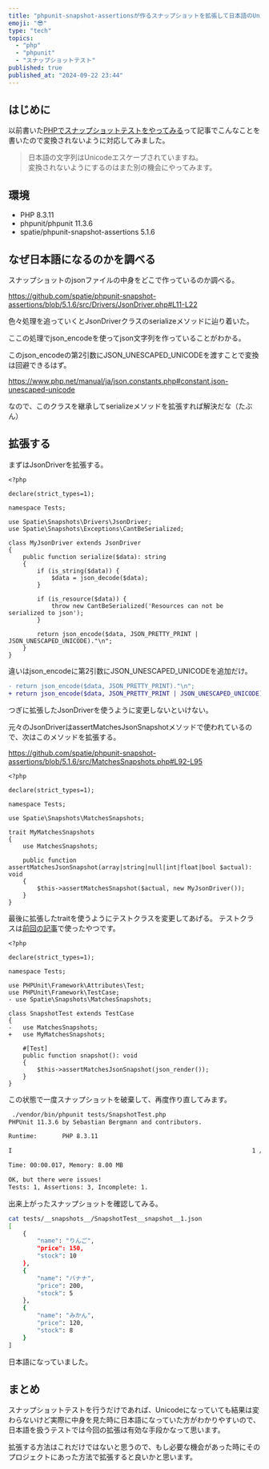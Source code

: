 ```yaml
---
title: "phpunit-snapshot-assertionsが作るスナップショットを拡張して日本語のUnicode変換を回避する"
emoji: "😎"
type: "tech"
topics:
  - "php"
  - "phpunit"
  - "スナップショットテスト"
published: true
published_at: "2024-09-22 23:44"
---
```


## はじめに

以前書いた[PHPでスナップショットテストをやってみる](https://zenn.dev/naopusyu/articles/a52403c21d67f5)って記事でこんなことを書いたので変換されないように対応してみました。

> 日本語の文字列はUnicodeエスケープされていますね。  
変換されないようにするのはまた別の機会にやってみます。

## 環境

- PHP 8.3.11
- phpunit/phpunit 11.3.6
- spatie/phpunit-snapshot-assertions 5.1.6

## なぜ日本語になるのかを調べる

スナップショットのjsonファイルの中身をどこで作っているのか調べる。

https://github.com/spatie/phpunit-snapshot-assertions/blob/5.1.6/src/Drivers/JsonDriver.php#L11-L22

色々処理を追っていくとJsonDriverクラスのserializeメソッドに辿り着いた。

ここの処理でjson_encodeを使ってjson文字列を作っていることがわかる。

このjson_encodeの第2引数にJSON_UNESCAPED_UNICODEを渡すことで変換は回避できるはず。

https://www.php.net/manual/ja/json.constants.php#constant.json-unescaped-unicode

なので、このクラスを継承してserializeメソッドを拡張すれば解決だな（たぶん）

## 拡張する

まずはJsonDriverを拡張する。

```php:tests/MyJsonDriver.php
<?php

declare(strict_types=1);

namespace Tests;

use Spatie\Snapshots\Drivers\JsonDriver;
use Spatie\Snapshots\Exceptions\CantBeSerialized;

class MyJsonDriver extends JsonDriver
{
    public function serialize($data): string
    {
        if (is_string($data)) {
            $data = json_decode($data);
        }

        if (is_resource($data)) {
            throw new CantBeSerialized('Resources can not be serialized to json');
        }

        return json_encode($data, JSON_PRETTY_PRINT | JSON_UNESCAPED_UNICODE)."\n";
    }
}
```

違いはjson_encodeに第2引数にJSON_UNESCAPED_UNICODEを追加だけ。

```diff
- return json_encode($data, JSON_PRETTY_PRINT)."\n";
+ return json_encode($data, JSON_PRETTY_PRINT | JSON_UNESCAPED_UNICODE)."\n";
```

つぎに拡張したJsonDriverを使うように変更しないといけない。

元々のJsonDriverはassertMatchesJsonSnapshotメソッドで使われているので、次はこのメソッドを拡張する。

https://github.com/spatie/phpunit-snapshot-assertions/blob/5.1.6/src/MatchesSnapshots.php#L92-L95

```php:tests/MyMatchesSnapshots.php
<?php

declare(strict_types=1);

namespace Tests;

use Spatie\Snapshots\MatchesSnapshots;

trait MyMatchesSnapshots
{
    use MatchesSnapshots;

    public function assertMatchesJsonSnapshot(array|string|null|int|float|bool $actual): void
    {
        $this->assertMatchesSnapshot($actual, new MyJsonDriver());
    }
}
```

最後に拡張したtraitを使うようにテストクラスを変更してあげる。
テストクラスは[前回の記事](https://zenn.dev/naopusyu/articles/a52403c21d67f5#phpunit%E3%81%A7%E3%82%84%E3%81%A3%E3%81%A6%E3%81%BF%E3%82%8B)で使ったやつです。

```diff:tests/SnapshotTest
<?php

declare(strict_types=1);

namespace Tests;

use PHPUnit\Framework\Attributes\Test;
use PHPUnit\Framework\TestCase;
- use Spatie\Snapshots\MatchesSnapshots;

class SnapshotTest extends TestCase
{
-   use MatchesSnapshots;
+   use MyMatchesSnapshots; 

    #[Test]
    public function snapshot(): void
    {
        $this->assertMatchesJsonSnapshot(json_render());
    }
}
```

この状態で一度スナップショットを破棄して、再度作り直してみます。

```bash
 ./vendor/bin/phpunit tests/SnapshotTest.php
PHPUnit 11.3.6 by Sebastian Bergmann and contributors.

Runtime:       PHP 8.3.11

I                                                                   1 / 1 (100%)

Time: 00:00.017, Memory: 8.00 MB

OK, but there were issues!
Tests: 1, Assertions: 3, Incomplete: 1.
```

出来上がったスナップショットを確認してみる。

```bash
cat tests/__snapshots__/SnapshotTest__snapshot__1.json 
[
    {
        "name": "りんご",
        "price": 150,
        "stock": 10
    },
    {
        "name": "バナナ",
        "price": 200,
        "stock": 5
    },
    {
        "name": "みかん",
        "price": 120,
        "stock": 8
    }
]
```

日本語になっていました。

## まとめ

スナップショットテストを行うだけであれば、Unicodeになっていても結果は変わらないけど実際に中身を見た時に日本語になっていた方がわかりやすいので、日本語を扱うテストでは今回の拡張は有効な手段かなって思います。

拡張する方法はこれだけではないと思うので、もし必要な機会があった時にそのプロジェクトにあった方法で拡張すると良いかと思います。
